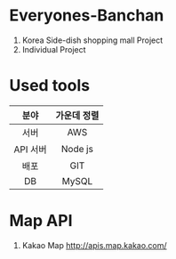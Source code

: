 # Everyones-Banchan
1. Korea Side-dish shopping mall Project
2. Individual Project

# Used tools
| 분야 | 가운데 정렬 |
|:--------:|:--------:|
| 서버 | AWS |
| API 서버 | Node js |
| 배포 | GIT |
| DB | MySQL |

# Map API
1. Kakao Map http://apis.map.kakao.com/
